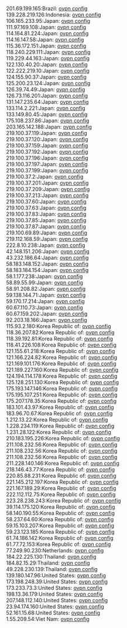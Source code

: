 201.69.199.165:Brazil: [ovpn config](vpn/201_69_199_165.ovpn)  
139.228.219.126:Indonesia: [ovpn config](vpn/139_228_219_126.ovpn)  
106.165.233.95:Japan: [ovpn config](vpn/106_165_233_95.ovpn)  
111.97.169.108:Japan: [ovpn config](vpn/111_97_169_108.ovpn)  
114.164.81.224:Japan: [ovpn config](vpn/114_164_81_224.ovpn)  
114.16.147.58:Japan: [ovpn config](vpn/114_16_147_58.ovpn)  
115.36.172.151:Japan: [ovpn config](vpn/115_36_172_151.ovpn)  
118.240.229.111:Japan: [ovpn config](vpn/118_240_229_111.ovpn)  
119.229.44.163:Japan: [ovpn config](vpn/119_229_44_163.ovpn)  
122.130.40.20:Japan: [ovpn config](vpn/122_130_40_20.ovpn)  
122.222.219.10:Japan: [ovpn config](vpn/122_222_219_10.ovpn)  
124.155.90.37:Japan: [ovpn config](vpn/124_155_90_37.ovpn)  
125.200.23.124:Japan: [ovpn config](vpn/125_200_23_124.ovpn)  
126.39.74.49:Japan: [ovpn config](vpn/126_39_74_49.ovpn)  
126.73.116.201:Japan: [ovpn config](vpn/126_73_116_201.ovpn)  
131.147.235.64:Japan: [ovpn config](vpn/131_147_235_64.ovpn)  
133.114.2.221:Japan: [ovpn config](vpn/133_114_2_221.ovpn)  
133.149.80.45:Japan: [ovpn config](vpn/133_149_80_45.ovpn)  
175.108.237.86:Japan: [ovpn config](vpn/175_108_237_86.ovpn)  
203.165.142.188:Japan: [ovpn config](vpn/203_165_142_188.ovpn)  
219.100.37.119:Japan: [ovpn config](vpn/219_100_37_119.ovpn)  
219.100.37.120:Japan: [ovpn config](vpn/219_100_37_120.ovpn)  
219.100.37.159:Japan: [ovpn config](vpn/219_100_37_159.ovpn)  
219.100.37.192:Japan: [ovpn config](vpn/219_100_37_192.ovpn)  
219.100.37.196:Japan: [ovpn config](vpn/219_100_37_196.ovpn)  
219.100.37.197:Japan: [ovpn config](vpn/219_100_37_197.ovpn)  
219.100.37.199:Japan: [ovpn config](vpn/219_100_37_199.ovpn)  
219.100.37.2:Japan: [ovpn config](vpn/219_100_37_2.ovpn)  
219.100.37.201:Japan: [ovpn config](vpn/219_100_37_201.ovpn)  
219.100.37.209:Japan: [ovpn config](vpn/219_100_37_209.ovpn)  
219.100.37.213:Japan: [ovpn config](vpn/219_100_37_213.ovpn)  
219.100.37.60:Japan: [ovpn config](vpn/219_100_37_60.ovpn)  
219.100.37.63:Japan: [ovpn config](vpn/219_100_37_63.ovpn)  
219.100.37.83:Japan: [ovpn config](vpn/219_100_37_83.ovpn)  
219.100.37.85:Japan: [ovpn config](vpn/219_100_37_85.ovpn)  
219.100.37.87:Japan: [ovpn config](vpn/219_100_37_87.ovpn)  
219.100.69.89:Japan: [ovpn config](vpn/219_100_69_89.ovpn)  
219.112.168.59:Japan: [ovpn config](vpn/219_112_168_59.ovpn)  
222.8.10.238:Japan: [ovpn config](vpn/222_8_10_238.ovpn)  
42.148.151.206:Japan: [ovpn config](vpn/42_148_151_206.ovpn)  
43.232.186.64:Japan: [ovpn config](vpn/43_232_186_64.ovpn)  
58.183.148.152:Japan: [ovpn config](vpn/58_183_148_152.ovpn)  
58.183.184.154:Japan: [ovpn config](vpn/58_183_184_154.ovpn)  
58.1.177.238:Japan: [ovpn config](vpn/58_1_177_238.ovpn)  
58.89.55.99:Japan: [ovpn config](vpn/58_89_55_99.ovpn)  
58.91.208.82:Japan: [ovpn config](vpn/58_91_208_82.ovpn)  
59.138.144.71:Japan: [ovpn config](vpn/59_138_144_71.ovpn)  
59.170.17.214:Japan: [ovpn config](vpn/59_170_17_214.ovpn)  
60.67.110.73:Japan: [ovpn config](vpn/60_67_110_73.ovpn)  
60.67.159.202:Japan: [ovpn config](vpn/60_67_159_202.ovpn)  
92.203.18.166:Japan: [ovpn config](vpn/92_203_18_166.ovpn)  
115.93.2.180:Korea Republic of: [ovpn config](vpn/115_93_2_180.ovpn)  
118.36.207.82:Korea Republic of: [ovpn config](vpn/118_36_207_82.ovpn)  
118.39.192.81:Korea Republic of: [ovpn config](vpn/118_39_192_81.ovpn)  
118.41.226.108:Korea Republic of: [ovpn config](vpn/118_41_226_108.ovpn)  
121.155.61.218:Korea Republic of: [ovpn config](vpn/121_155_61_218.ovpn)  
121.166.224.82:Korea Republic of: [ovpn config](vpn/121_166_224_82.ovpn)  
121.169.101.176:Korea Republic of: [ovpn config](vpn/121_169_101_176.ovpn)  
121.189.227.160:Korea Republic of: [ovpn config](vpn/121_189_227_160.ovpn)  
124.194.114.178:Korea Republic of: [ovpn config](vpn/124_194_114_178.ovpn)  
125.128.251.130:Korea Republic of: [ovpn config](vpn/125_128_251_130.ovpn)  
175.193.147.146:Korea Republic of: [ovpn config](vpn/175_193_147_146.ovpn)  
175.195.107.251:Korea Republic of: [ovpn config](vpn/175_195_107_251.ovpn)  
175.207.178.35:Korea Republic of: [ovpn config](vpn/175_207_178_35.ovpn)  
183.101.43.97:Korea Republic of: [ovpn config](vpn/183_101_43_97.ovpn)  
183.96.70.67:Korea Republic of: [ovpn config](vpn/183_96_70_67.ovpn)  
1.212.13.22:Korea Republic of: [ovpn config](vpn/1_212_13_22.ovpn)  
1.228.234.119:Korea Republic of: [ovpn config](vpn/1_228_234_119.ovpn)  
1.231.28.122:Korea Republic of: [ovpn config](vpn/1_231_28_122.ovpn)  
210.183.195.226:Korea Republic of: [ovpn config](vpn/210_183_195_226.ovpn)  
211.108.232.56:Korea Republic of: [ovpn config](vpn/211_108_232_56.ovpn)  
211.108.232.56:Korea Republic of: [ovpn config](vpn/211_108_232_56.ovpn)  
211.108.232.56:Korea Republic of: [ovpn config](vpn/211_108_232_56.ovpn)  
211.228.140.146:Korea Republic of: [ovpn config](vpn/211_228_140_146.ovpn)  
218.146.43.77:Korea Republic of: [ovpn config](vpn/218_146_43_77.ovpn)  
220.85.88.231:Korea Republic of: [ovpn config](vpn/220_85_88_231.ovpn)  
221.145.212.197:Korea Republic of: [ovpn config](vpn/221_145_212_197.ovpn)  
221.167.189.29:Korea Republic of: [ovpn config](vpn/221_167_189_29.ovpn)  
222.112.112.75:Korea Republic of: [ovpn config](vpn/222_112_112_75.ovpn)  
223.28.238.243:Korea Republic of: [ovpn config](vpn/223_28_238_243.ovpn)  
39.114.175.120:Korea Republic of: [ovpn config](vpn/39_114_175_120.ovpn)  
58.140.190.55:Korea Republic of: [ovpn config](vpn/58_140_190_55.ovpn)  
58.237.64.60:Korea Republic of: [ovpn config](vpn/58_237_64_60.ovpn)  
59.15.103.207:Korea Republic of: [ovpn config](vpn/59_15_103_207.ovpn)  
59.23.123.185:Korea Republic of: [ovpn config](vpn/59_23_123_185.ovpn)  
61.74.186.142:Korea Republic of: [ovpn config](vpn/61_74_186_142.ovpn)  
61.77.72.153:Korea Republic of: [ovpn config](vpn/61_77_72_153.ovpn)  
77.249.90.230:Netherlands: [ovpn config](vpn/77_249_90_230.ovpn)  
184.22.225.130:Thailand: [ovpn config](vpn/184_22_225_130.ovpn)  
184.82.15.29:Thailand: [ovpn config](vpn/184_82_15_29.ovpn)  
49.228.230.139:Thailand: [ovpn config](vpn/49_228_230_139.ovpn)  
139.180.147.96:United States: [ovpn config](vpn/139_180_147_96.ovpn)  
173.198.248.39:United States: [ovpn config](vpn/173_198_248_39.ovpn)  
173.233.73.3:United States: [ovpn config](vpn/173_233_73_3.ovpn)  
198.13.36.179:United States: [ovpn config](vpn/198_13_36_179.ovpn)  
207.148.112.140:United States: [ovpn config](vpn/207_148_112_140.ovpn)  
23.94.174.160:United States: [ovpn config](vpn/23_94_174_160.ovpn)  
52.161.15.68:United States: [ovpn config](vpn/52_161_15_68.ovpn)  
1.55.209.54:Viet Nam: [ovpn config](vpn/1_55_209_54.ovpn)  
